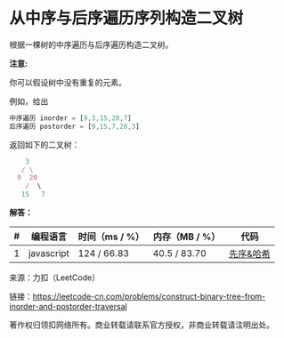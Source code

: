 # 从中序与后序遍历序列构造二叉树

根据一棵树的中序遍历与后序遍历构造二叉树。

**注意:**

你可以假设树中没有重复的元素。

例如，给出

``` javascript
中序遍历 inorder = [9,3,15,20,7]
后序遍历 postorder = [9,15,7,20,3]
```

返回如下的二叉树：

``` javascript
    3
   / \
  9  20
    /  \
   15   7
```

**解答：**

**#**|**编程语言**|**时间（ms / %）**|**内存（MB / %）**|**代码**
--|--|--|--|--
1|javascript|124 / 66.83|40.5 / 83.70|[先序&哈希](./javascript/ac_v1.js)

来源：力扣（LeetCode）

链接：https://leetcode-cn.com/problems/construct-binary-tree-from-inorder-and-postorder-traversal

著作权归领扣网络所有。商业转载请联系官方授权，非商业转载请注明出处。
